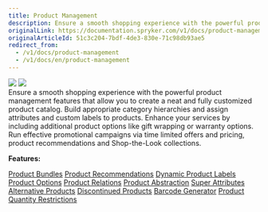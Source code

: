 ```yaml
---
title: Product Management
description: Ensure a smooth shopping experience with the powerful product management features that allow you to create a neat and fully customized product catalog.
originalLink: https://documentation.spryker.com/v1/docs/product-management
originalArticleId: 51c3c204-7bdf-4de3-830e-71c98db93ae5
redirect_from:
  - /v1/docs/product-management
  - /v1/docs/en/product-management
---
```


<div class='feature-text'>
    <div class='feature-images'>
    <img class="light-mode" src="https://spryker.s3.eu-central-1.amazonaws.com/docs/Document+360/Capabilities+icons/light/Product+Management.svg"/>
    <img class="dark-mode" src="https://spryker.s3.eu-central-1.amazonaws.com/docs/Document+360/Capabilities+icons/dark/Product+Management.svg"/>
    </div>
    <div class="feature-text-wrap">
Ensure a smooth shopping experience with the powerful product management features that allow you to create a neat and fully customized product catalog. Build appropriate category hierarchies and assign attributes and custom labels to products. Enhance your services by including additional product options like gift wrapping or warranty options. Run effective promotional campaigns via time limited offers and pricing, product recommendations and Shop-the-Look collections.
         </div>
</div>

**Features:**
<div>
<a class="feature-link" href="https://documentation.spryker.com/v1/docs/product-bundle">Product Bundles</a>
<a class="feature-link" href="https://documentation.spryker.com/v1/docs/product-recommendations">Product Recommendations</a>
<a class="feature-link" href="https://documentation.spryker.com/v1/docs/dynamic-product-labels">Dynamic Product Labels</a>
<a class="feature-link" href="https://documentation.spryker.com/v1/docs/product-options-2">Product Options</a>
<a class="feature-link" href="https://documentation.spryker.com/v1/docs/product-relations">Product Relations</a>
<a class="feature-link" href="https://documentation.spryker.com/v1/docs/product-abstraction">Product Abstraction</a>
<a class="feature-link" href="https://documentation.spryker.com/v1/docs/super-attributes">Super Attributes</a>
<a class="feature-link" href="https://documentation.spryker.com/v1/docs/alternative-products">Alternative Products</a>
<a class="feature-link" href="https://documentation.spryker.com/v1/docs/discontinued-products">Discontinued Products</a>
<a class="feature-link" href="https://documentation.spryker.com/v1/docs/barcode-generator">Barcode Generator</a>
<a class="feature-link" href="https://documentation.spryker.com/v1/docs/product-quantity-restrictions">Product Quantity Restrictions</a>
